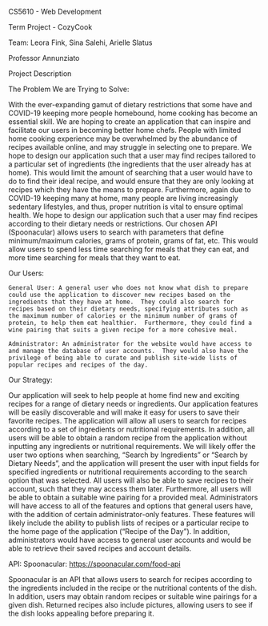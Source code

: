 CS5610 - Web Development

Term Project - CozyCook

Team: Leora Fink, Sina Salehi, Arielle Slatus

Professor Annunziato

Project Description

The Problem We are Trying to Solve:

With the ever-expanding gamut of dietary restrictions that some have and COVID-19 keeping more people homebound, home cooking has become an essential skill.  We are hoping to create an application that can inspire and facilitate our users in becoming better home chefs.  People with limited home cooking experience may be overwhelmed by the abundance of recipes available online, and may struggle in selecting one to prepare.  We hope to design our application such that a user may find recipes tailored to a particular set of ingredients (the ingredients that the user already has at home).  This would limit the amount of searching that a user would have to do to find their ideal recipe, and would ensure that they are only looking at recipes which they have the means to prepare.
Furthermore, again due to COVID-19 keeping many at home, many people are living increasingly sedentary lifestyles, and thus, proper nutrition is vital to ensure optimal health.  We hope to design our application such that a user may find recipes according to their dietary needs or restrictions.  Our chosen API (Spoonacular) allows users to search with parameters that define minimum/maximum calories, grams of protein, grams of fat, etc.  This would allow users to spend less time searching for meals that they can eat, and more time searching for meals that they want to eat.

Our Users:

	General User: A general user who does not know what dish to prepare could use the application to discover new recipes based on the ingredients that they have at home.  They could also search for recipes based on their dietary needs, specifying attributes such as the maximum number of calories or the minimum number of grams of protein, to help them eat healthier.  Furthermore, they could find a wine pairing that suits a given recipe for a more cohesive meal.

	Administrator: An administrator for the website would have access to and manage the database of user accounts.  They would also have the privilege of being able to curate and publish site-wide lists of popular recipes and recipes of the day.

Our Strategy:

Our application will seek to help people at home find new and exciting recipes for a range of dietary needs or ingredients.  Our application features will be easily discoverable and will make it easy for users to save their favorite recipes.
The application will allow all users to search for recipes according to a set of ingredients or nutritional requirements.  In addition, all users will be able to obtain a random recipe from the application without inputting any ingredients or nutritional requirements.  We will likely offer the user two options when searching, “Search by Ingredients” or “Search by Dietary Needs”, and the application will present the user with input fields for specified ingredients or nutritional requirements according to the search option that was selected.  All users will also be able to save recipes to their account, such that they may access them later.  Furthermore, all users will be able to obtain a suitable wine pairing for a provided meal.
Administrators will have access to all of the features and options that general users have, with the addition of certain administrator-only features.  These features will likely include the ability to publish lists of recipes or a particular recipe to the home page of the application (“Recipe of the Day”).  In addition, administrators would have access to general user accounts and would be able to retrieve their saved recipes and account details.

API: Spoonacular: https://spoonacular.com/food-api

Spoonacular is an API that allows users to search for recipes according to the ingredients included in the recipe or the nutritional contents of the dish.  In addition, users may obtain random recipes or suitable wine pairings for a given dish.  Returned recipes also include pictures, allowing users to see if the dish looks appealing before preparing it.

